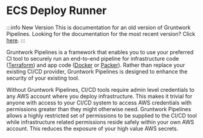 # ECS Deploy Runner

:::info New Version
This is documentation for an old version of Gruntwork Pipelines. Looking for the documentation for the most recent version? Click [here](../../pipelines/overview/).
:::


Gruntwork Pipelines is a framework that enables you to use your preferred CI tool to
securely run an end-to-end pipeline for infrastructure code ([Terraform](https://www.terraform.io/)) and
app code ([Docker](https://www.docker.com/) or [Packer](https://www.packer.io/)). Rather than replace your existing CI/CD provider, Gruntwork Pipelines is designed to enhance the security
of your existing tool.

Without Gruntwork Pipelines, CI/CD tools require admin level credentials to any AWS account where you deploy infrastructure.
This makes it trivial for anyone with access to your CI/CD system to access AWS credentials with permissions
greater than they might otherwise need.
Gruntwork Pipelines allows a highly restricted set of permissions to be supplied to the CI/CD tool while
infrastructure related permissions reside safely within your own AWS account. This reduces the exposure of your
high value AWS secrets.





<!-- ##DOCS-SOURCER-START
{
  "sourcePlugin": "local-copier",
  "hash": "21f802340cea320a2b3e5a1a3c896e0b"
}
##DOCS-SOURCER-END -->
